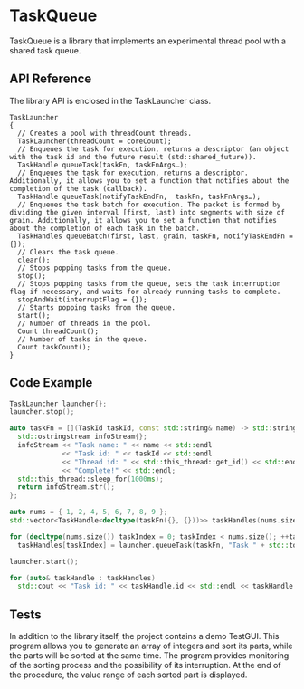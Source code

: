 # TaskQueue
TaskQueue is a library that implements an experimental thread pool with a shared task queue.
## API Reference
The library API is enclosed in the TaskLauncher class.
```
TaskLauncher
{
  // Creates a pool with threadCount threads.
  TaskLauncher(threadCount = coreCount);
  // Enqueues the task for execution, returns a descriptor (an object with the task id and the future result (std::shared_future)).
  TaskHandle queueTask(taskFn, taskFnArgs…);
  // Enqueues the task for execution, returns a descriptor. Additionally, it allows you to set a function that notifies about the completion of the task (callback).
  TaskHandle queueTask(notifyTaskEndFn,  taskFn, taskFnArgs…);
  // Enqueues the task batch for execution. The packet is formed by dividing the given interval [first, last) into segments with size of grain. Additionally, it allows you to set a function that notifies about the completion of each task in the batch.
  TaskHandles queueBatch(first, last, grain, taskFn, notifyTaskEndFn = {});
  // Clears the task queue.
  clear();
  // Stops popping tasks from the queue.
  stop();
  // Stops popping tasks from the queue, sets the task interruption flag if necessary, and waits for already running tasks to complete.
  stopAndWait(interruptFlag = {});
  // Starts popping tasks from the queue.
  start();
  // Number of threads in the pool.
  Count threadCount();
  // Number of tasks in the queue.
  Count taskCount();
}
```
## Code Example
```cpp
TaskLauncher launcher{};
launcher.stop();

auto taskFn = [](TaskId taskId, const std::string& name) -> std::string {
  std::ostringstream infoStream{};
  infoStream << "Task name: " << name << std::endl
             << "Task id: " << taskId << std::endl
             << "Thread id: " << std::this_thread::get_id() << std::endl
             << "Complete!" << std::endl;
  std::this_thread::sleep_for(1000ms);
  return infoStream.str();
};

auto nums = { 1, 2, 4, 5, 6, 7, 8, 9 };
std::vector<TaskHandle<decltype(taskFn({}, {}))>> taskHandles(nums.size());

for (decltype(nums.size()) taskIndex = 0; taskIndex < nums.size(); ++taskIndex)
  taskHandles[taskIndex] = launcher.queueTask(taskFn, "Task " + std::to_string(*(nums.begin() + taskIndex)));

launcher.start();

for (auto& taskHandle : taskHandles)
  std::cout << "Task id: " << taskHandle.id << std::endl << taskHandle.result.get()
```
## Tests
In addition to the library itself, the project contains a demo TestGUI. This program allows you to generate an array of integers and sort its parts, while the parts will be sorted at the same time. The program provides monitoring of the sorting process and the possibility of its interruption. At the end of the procedure, the value range of each sorted part is displayed.
